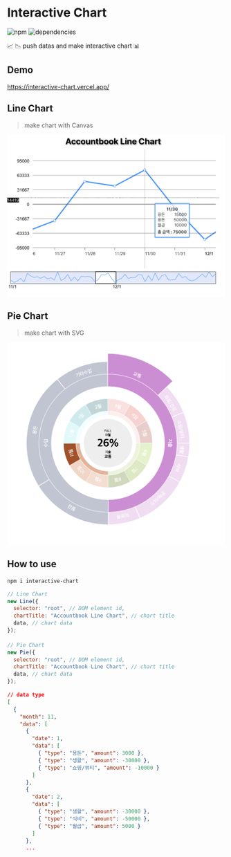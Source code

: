 # Interactive Chart

![npm](https://img.shields.io/npm/v/interactive-chart)
![dependencies](https://img.shields.io/badge/dependencies-none-brightengreen)

📈 📉 push datas and make interactive chart 📊

## Demo

https://interactive-chart.vercel.app/

## Line Chart

> make chart with Canvas

![](./images/screenshot.png)

## Pie Chart

> make chart with SVG

![](./images/screenshot2.png)

## How to use

```
npm i interactive-chart
```

```js
// Line Chart
new Line({
  selector: "root", // DOM element id,
  chartTitle: "Accountbook Line Chart", // chart title
  data, // chart data
});

// Pie Chart
new Pie({
  selector: "root", // DOM element id,
  chartTitle: "Accountbook Line Chart", // chart title
  data, // chart data
});
```

```json
// data type
[
  {
    "month": 11,
    "data": [
      {
        "date": 1,
        "data": [
          { "type": "용돈", "amount": 3000 },
          { "type": "생활", "amount": -30000 },
          { "type": "쇼핑/뷰티", "amount": -10000 }
        ]
      },
      {
        "date": 2,
        "data": [
          { "type": "생활", "amount": -30000 },
          { "type": "식비", "amount": -50000 },
          { "type": "월급", "amount": 5000 }
        ]
      },
      ...
```
